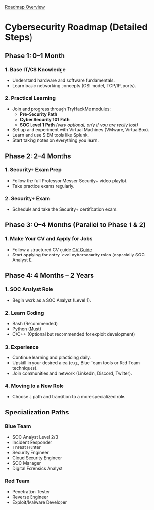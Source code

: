[Roadmap Overview](https://roadmap.sh/r/cibersecurity-roadmap)


# Cybersecurity Roadmap (Detailed Steps)

## Phase 1: 0–1 Month

### 1. Base IT/CS Knowledge
- Understand hardware and software fundamentals.
- Learn basic networking concepts (OSI model, TCP/IP, ports).

### 2. Practical Learning
- Join and progress through TryHackMe modules:
  - **Pre-Security Path**
  - **Cyber Security 101 Path**
  - **SOC Level 1 Path** *(very optional, only if you are really lost)*
- Set up and experiment with Virtual Machines (VMware, VirtualBox).
- Learn and use SIEM tools like Splunk.
- Start taking notes on everything you learn.


## Phase 2: 2–4 Months

### 1. Security+ Exam Prep
- Follow the full Professor Messer Security+ video playlist.
- Take practice exams regularly.

### 2. Security+ Exam
- Schedule and take the Security+ certification exam.


## Phase 3: 0–4 Months (Parallel to Phase 1 & 2)

### 1. Make Your CV and Apply for Jobs
- Follow a structured CV guide [CV Guide](./cv.md)
- Start applying for entry-level cybersecurity roles (especially SOC Analyst I).


## Phase 4: 4 Months – 2 Years

### 1. SOC Analyst Role
- Begin work as a SOC Analyst (Level 1).

### 2. Learn Coding
- Bash (Recommended)
- Python (Must)
- C/C++ (Optional but recommended for exploit development)

### 3. Experience
- Continue learning and practicing daily.
- Upskill in your desired area (e.g., Blue Team tools or Red Team techniques).
- Join communities and network (LinkedIn, Discord, Twitter).

### 4. Moving to a New Role
- Choose a path and transition to a more specialized role.


## Specialization Paths

### Blue Team
- SOC Analyst Level 2/3
- Incident Responder
- Threat Hunter
- Security Engineer
- Cloud Security Engineer
- SOC Manager
- Digital Forensics Analyst

### Red Team
- Penetration Tester
- Reverse Engineer
- Exploit/Malware Developer
